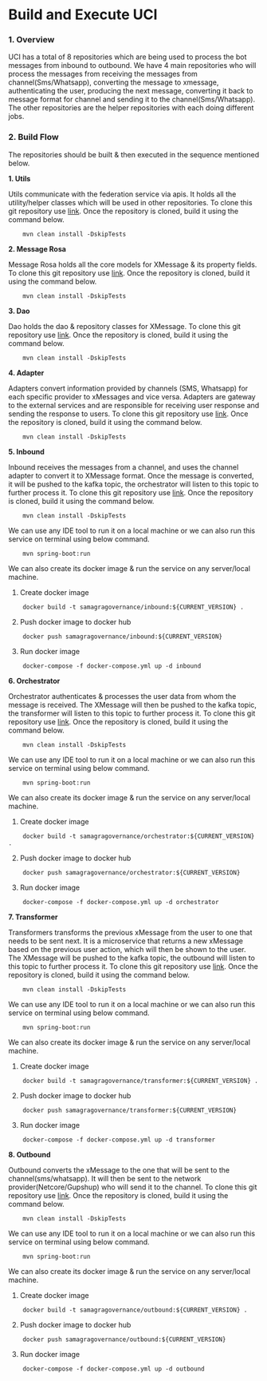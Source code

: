 # Build and Execute UCI

### 1. Overview

UCI has a total of 8 repositories which are being used to process the bot messages from inbound to outbound. We have 4 main repositories who will process the messages from receiving the messages from channel(Sms/Whatsapp), converting the message to xmessage, authenticating the user, producing the next message, converting it back to message format for channel and sending it to the channel(Sms/Whatsapp). The other repositories are the helper repositories with each doing different jobs.

### 2. Build Flow

The repositories should be built & then executed in the sequence mentioned below.

**1. Utils**

Utils communicate with the federation service via apis. It holds all the utility/helper classes which will be used in other repositories. To clone this git repository use [link](https://github.com/samagra-comms/utils). Once the repository is cloned, build it using the command below.

```
    mvn clean install -DskipTests
```

**2. Message Rosa**

Message Rosa holds all the core models for XMessage & its property fields. To clone this git repository use [link](https://github.com/samagra-comms/message-rosa). Once the repository is cloned, build it using the command below.

```
    mvn clean install -DskipTests
```

**3. Dao**

Dao holds the dao & repository classes for XMessage. To clone this git repository use [link](https://github.com/samagra-comms/dao). Once the repository is cloned, build it using the command below.

```
    mvn clean install -DskipTests
```

**4. Adapter**

Adapters convert information provided by channels (SMS, Whatsapp) for each specific provider to xMessages and vice versa. Adapters are gateway to the external services and are responsible for receiving user response and sending the response to users. To clone this git repository use [link](https://github.com/samagra-comms/adapter). Once the repository is cloned, build it using the command below.

```
    mvn clean install -DskipTests
```

**5. Inbound**

Inbound receives the messages from a channel, and uses the channel adapter to convert it to XMessage format. Once the message is converted, it will be pushed to the kafka topic, the orchestrator will listen to this topic to further process it. To clone this git repository use [link](https://github.com/samagra-comms/inbound). Once the repository is cloned, build it using the command below.

```
    mvn clean install -DskipTests
```
We can use any IDE tool to run it on a local machine or we can also run this service on terminal using below command.

```
    mvn spring-boot:run
```

We can also create its docker image & run the service on any server/local machine.

1. Create docker image

```
    docker build -t samagragovernance/inbound:${CURRENT_VERSION} .
```

2. Push docker image to docker hub

```
    docker push samagragovernance/inbound:${CURRENT_VERSION}
```

3. Run docker image

```
    docker-compose -f docker-compose.yml up -d inbound
```

**6. Orchestrator**

Orchestrator authenticates & processes the user data from whom the message is received. The XMessage will then be pushed to the kafka topic, the transformer will listen to this topic to further process it. To clone this git repository use [link](https://github.com/samagra-comms/orchestrator). Once the repository is cloned, build it using the command below.

```
    mvn clean install -DskipTests
```

We can use any IDE tool to run it on a local machine or we can also run this service on terminal using below command.

```
    mvn spring-boot:run
```

We can also create its docker image & run the service on any server/local machine.

1. Create docker image

```
    docker build -t samagragovernance/orchestrator:${CURRENT_VERSION} .
```

2. Push docker image to docker hub

```
    docker push samagragovernance/orchestrator:${CURRENT_VERSION}
```

3. Run docker image

```
    docker-compose -f docker-compose.yml up -d orchestrator
```

**7. Transformer**

Transformers transforms the previous xMessage from the user to one that needs to be sent next. It is a microservice that returns a new xMessage based on the previous user action, which will then be shown to the user. The XMessage will be pushed to the kafka topic, the outbound will listen to this topic to further process it. To clone this git repository use [link](https://github.com/samagra-comms/transformer). Once the repository is cloned, build it using the command below.

```
    mvn clean install -DskipTests
```

We can use any IDE tool to run it on a local machine or we can also run this service on terminal using below command.

```
    mvn spring-boot:run
```

We can also create its docker image & run the service on any server/local machine.

1. Create docker image

```
    docker build -t samagragovernance/transformer:${CURRENT_VERSION} .
```

2. Push docker image to docker hub

```
    docker push samagragovernance/transformer:${CURRENT_VERSION}
```

3. Run docker image

```
    docker-compose -f docker-compose.yml up -d transformer
```

**8. Outbound**

Outbound converts the xMessage to the one that will be sent to the channel(sms/whatsapp). It will then be sent to the network provider(Netcore/Gupshup) who will send it to the channel. To clone this git repository use [link](https://github.com/samagra-comms/outbound). Once the repository is cloned, build it using the command below.

```
    mvn clean install -DskipTests
```

We can use any IDE tool to run it on a local machine or we can also run this service on terminal using below command.

```
    mvn spring-boot:run
```

We can also create its docker image & run the service on any server/local machine.

1. Create docker image

```
    docker build -t samagragovernance/outbound:${CURRENT_VERSION} .
```

2. Push docker image to docker hub

```
    docker push samagragovernance/outbound:${CURRENT_VERSION}
```

3. Run docker image

```
    docker-compose -f docker-compose.yml up -d outbound
```
